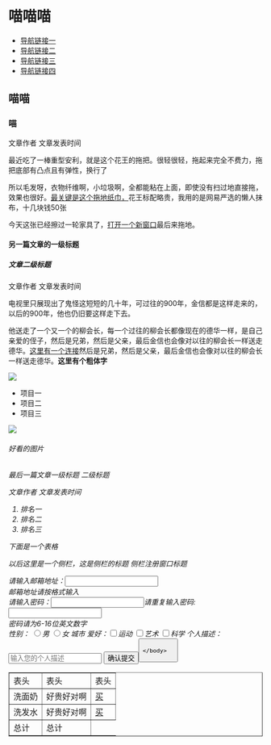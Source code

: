<HTML>
<body>
 <h1>喵喵喵</h1>
  <ul>
    <li><a href="www.baidu.com">导航链接一</a></li>
    <li><a href="www.baidu.com">导航链接二</a></li>
    <li><a href="www.baidu.com">导航链接三</a></li>
    <li><a href="www.baidu.com">导航链接四</a></li>
  </ul>
 <h2>喵喵</h2>
 <h3>喵</h3> 
  <p>文章作者 文章发表时间<br/>
  <p>最近吃了一棒重型安利，就是这个花王的拖把。很轻很轻，拖起来完全不费力，拖把底部有凸点且有弹性，换行了<br/>
<p>所以毛发呀，衣物纤维啊，小垃圾啊，全都能粘在上面，即使没有扫过地直接拖，效果也很好。<a href="http://ife.baidu.com">最关键是这个拖地纸巾，</a>花王标配略贵，我用的是网易严选的懒人抹布，十几块钱50张<br/>
  <img src="">
  <p>今天这张已经擦过一轮家具了，<a href="http://www.w3school.com.cn/" target="_black">打开一个新窗口</a>最后来拖地。</p>

  <h4>另一篇文章的一级标题</h4>
  <h5>文章二级标题</h5>
  <p>文章作者 文章发表时间</p> 
  <p>电视里只展现出了鬼怪这短短的几十年，可过往的900年，金信都是这样走来的，以后的900年，他也仍旧要这样走下去。</p>
  <p>他送走了一个又一个的柳会长，每一个过往的柳会长都像现在的德华一样，是自己亲爱的侄子，然后是兄弟，然后是父亲，最后金信也会像对以往的柳会长一样送走德华。<a href="http://ife.baidu.com">这里有一个连接</a>然后是兄弟，然后是父亲，最后金信也会像对以往的柳会长一样送走德华。<strong>这里有个粗体字</strong></p>
  <img src="https://movie.douban.com/photos/photo/2402506779/">
  <ul>
    <li>项目一</li>
    <li>项目二</li>
    <li>项目三</li>
  </ul>
  <img src="https://movie.douban.com/photos/photo/2402506779/">
<h6>好看的图片<h6>
<h7>最后一篇文章一级标题</h7>
<h8>二级标题</h8>
  <p>文章作者 文章发表时间</p>
  <ol>
    <li>排名一</li>
    <li>排名二</li>
    <li>排名三</li>
  </ol>
  <p>下面是一个表格</br>
  <table border="1">
  <tr>
    <td>表头</td>
    <td>表头</td>
    <td>表头</td<
  </tr>
  <tr>
    <td>洗面奶</td>
    <td>好贵好对啊</td>
    <td><a href="http://www.taobao.com">买</a></td>
  </tr>
  <tr>
    <td>洗发水</td>
    <td>好贵好对啊</td>
    <td><a href="http://www.taobao.com">买</a></td>
    </tr>
  <tr>
    <td>总计</td>
    <td>总计</td>
  </tr>
    </p> 
    
<h9>以后这里是一个侧栏，这是侧栏的标题</h9>
<h10>侧栏注册窗口标题</h10>
  <p>
   请输入邮箱地址：<input type="email" name="user_email"><br/>
  邮箱地址请按格式输入<br/>
   请输入密码：<input type="password">请重复输入密码:<input type="password"><br/>
   密码请为6-16位英文数字<br/>
   性别：
    <label><input type="radio" name="男-女">男</label>
    <label><input type="radio" name="男-女">女</label>
   城市
   爱好：<label><input type="checkbox" name="hobby">运动</label>
    <label><input type="checkbox" name="hobby">艺术</label>
    <label><input type="checkbox" name="hobby">科学</label>
   个人描述：<input type="text" placeholder="输入您的个人描述">
    <button type="submit">确认提交<button>
   </p> 
 
    </body>  
</HTML>
